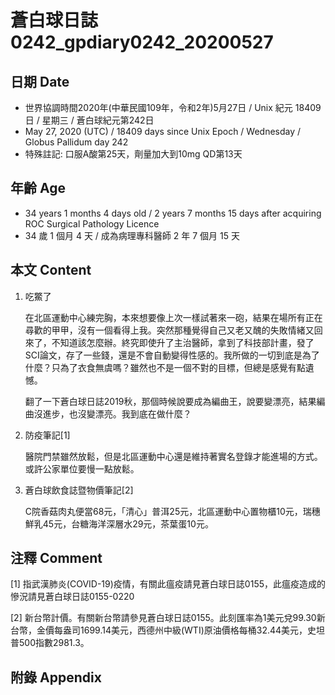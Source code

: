 [_metadata_:encoding]: - "utf-8"
[_metadata_:language]: - "zh-Hant-TW"
[_metadata_:fileformat]: - "markdown"
[_metadata_:MIME_type]: - "text/plain"
[_metadata_:markdown_version]: - "commonmark version 0.29"
[_metadata_:markdown_spec]: - "https://spec.commonmark.org/0.29/"

# 蒼白球日誌0242_gpdiary0242_20200527 #

## 日期 Date ##

* 世界協調時間2020年(中華民國109年，令和2年)5月27日 / Unix 紀元 18409 日 / 星期三 / 蒼白球紀元第242日
* May 27, 2020 (UTC) / 18409 days since Unix Epoch / Wednesday / Globus Pallidum day 242
* 特殊註記: 口服A酸第25天，劑量加大到10mg QD第13天

## 年齡 Age ##

* 34 years 1 months 4 days old / 2 years 7 months 15 days after acquiring ROC Surgical Pathology Licence
* 34 歲 1 個月 4 天 / 成為病理專科醫師 2 年 7 個月 15 天

## 本文 Content ##

1. 吃鱉了

    在北區運動中心練完胸，本來想要像上次一樣試著來一砲，結果在場所有正在尋歡的甲甲，沒有一個看得上我。突然那種覺得自己又老又醜的失敗情緒又回來了，不知道該怎麼辦。終究即使升了主治醫師，拿到了科技部計畫，發了SCI論文，存了一些錢，還是不會自動變得性感的。我所做的一切到底是為了什麼？只為了衣食無虞嗎？雖然也不是一個不對的目標，但總是感覺有點遺憾。

    翻了一下蒼白球日誌2019秋，那個時候說要成為編曲王，說要變漂亮，結果編曲沒進步，也沒變漂亮。我到底在做什麼？

2. 防疫筆記[1]

    醫院門禁雖然放鬆，但是北區運動中心還是維持著實名登錄才能進場的方式。或許公家單位要慢一點放鬆。

3. 蒼白球飲食誌暨物價筆記[2]

    C院香菇肉丸便當68元，「清心」普洱25元，北區運動中心置物櫃10元，瑞穗鮮乳45元，台糖海洋深層水29元，茶葉蛋10元。

## 注釋 Comment ##

[1] 指武漢肺炎(COVID-19)疫情，有關此瘟疫請見蒼白球日誌0155，此瘟疫造成的慘況請見蒼白球日誌0155-0220

[2] 新台幣計價。有關新台幣請參見蒼白球日誌0155。此刻匯率為1美元兌99.30新台幣，金價每盎司1699.14美元，西德州中級(WTI)原油價格每桶32.44美元，史坦普500指數2981.3。

## 附錄 Appendix ##
